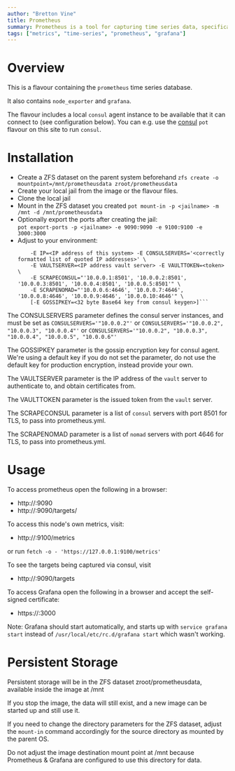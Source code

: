 ```yaml
---
author: "Bretton Vine"
title: Prometheus 
summary: Prometheus is a tool for capturing time series data, specifically system metrics.
tags: ["metrics", "time-series", "prometheus", "grafana"]
---
```


# Overview

This is a flavour containing the ```prometheus``` time series database.

It also contains ```node_exporter``` and ```grafana```.

The flavour includes a local ```consul``` agent instance to be available that it can connect to (see configuration below). You can e.g. use the [consul](https://potluck.honeyguide.net/blog/consul/) ```pot``` flavour on this site to run ```consul```.

# Installation

* Create a ZFS dataset on the parent system beforehand
  ```zfs create -o mountpoint=/mnt/prometheusdata zroot/prometheusdata```
* Create your local jail from the image or the flavour files. 
* Clone the local jail
* Mount in the ZFS dataset you created
  ```pot mount-in -p <jailname> -m /mnt -d /mnt/prometheusdata```
* Optionally export the ports after creating the jail:     
  ```pot export-ports -p <jailname> -e 9090:9090 -e 9100:9100 -e 3000:3000```
* Adjust to your environment:    
  ```sudo pot set-env -p <jailname> -E DATACENTER=<datacentername> -E NODENAME=<nodename> \
      -E IP=<IP address of this system> -E CONSULSERVERS='<correctly formatted list of quoted IP addresses>' \
      -E VAULTSERVER=<IP address vault server> -E VAULTTOKEN=<token> \
      -E SCRAPECONSUL="'10.0.0.1:8501', '10.0.0.2:8501', '10.0.0.3:8501', '10.0.0.4:8501', '10.0.0.5:8501'" \
      -E SCRAPENOMAD="'10.0.0.6:4646', '10.0.0.7:4646', '10.0.0.8:4646', '10.0.0.9:4646', '10.0.0.10:4646'" \
      [-E GOSSIPKEY=<32 byte Base64 key from consul keygen>]```

The CONSULSERVERS parameter defines the consul server instances, and must be set as ```CONSULSERVERS='"10.0.0.2"'``` or ```CONSULSERVERS='"10.0.0.2", "10.0.0.3", "10.0.0.4"'``` or ```CONSULSERVERS='"10.0.0.2", "10.0.0.3", "10.0.0.4", "10.0.0.5", "10.0.0.6"'```

The GOSSIPKEY parameter is the gossip encryption key for consul agent. We're using a default key if you do not set the parameter, do not use the default key for production encryption, instead provide your own.

The VAULTSERVER parameter is the IP address of the ```vault``` server to authenticate to, and obtain certificates from.

The VAULTTOKEN parameter is the issued token from the ```vault``` server.

The SCRAPECONSUL parameter is a list of ```consul``` servers with port 8501 for TLS, to pass into prometheus.yml.

The SCRAPENOMAD parameter is a list of ```nomad``` servers with port 4646 for TLS, to pass into prometheus.yml.

# Usage

To access prometheus open the following in a browser:
* http://<prometheus-host>:9090
* http://<prometheus-host>:9090/targets/

To access this node's own metrics, visit:
* http://<prometheus-host>:9100/metrics

or run ```fetch -o - 'https://127.0.0.1:9100/metrics'```

To see the targets being captured via consul, visit
* http://<prometheus-host>:9090/targets

To access Grafana open the following in a browser and accept the self-signed certificate:
* https://<prometheus-host>:3000

Note: Grafana should start automatically, and starts up with ```service grafana start``` instead of ```/usr/local/etc/rc.d/grafana start``` which wasn't working.

# Persistent Storage
Persistent storage will be in the ZFS dataset zroot/prometheusdata, available inside the image at /mnt

If you stop the image, the data will still exist, and a new image can be started up and still use it.

If you need to change the directory parameters for the ZFS dataset, adjust the ```mount-in``` command accordingly for the source directory as mounted by the parent OS.

Do not adjust the image destination mount point at /mnt because Prometheus & Grafana are configured to use this directory for data.

